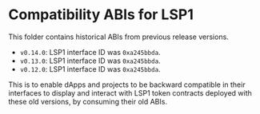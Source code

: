 # Compatibility ABIs for LSP1

This folder contains historical ABIs from previous release versions.

- `v0.14.0`: LSP1 interface ID was `0xa245bbda`.
- `v0.13.0`: LSP1 interface ID was `0xa245bbda`.
- `v0.12.0`: LSP1 interface ID was `0xa245bbda`.

This is to enable dApps and projects to be backward compatible in their interfaces to display and interact with LSP1 token contracts deployed with these old versions, by consuming their old ABIs.
